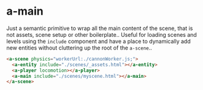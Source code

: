 # a-main

Just a semantic primitive to wrap all the main content of the scene, that is not assets, scene setup or other boilerplate..
Useful for loading scenes and levels using the `include` component and have a place to dynamically add new entities without cluttering up the root of the `a-scene`..

```html
<a-scene physics="workerUrl:./cannonWorker.js;">
  <a-entity include="./scenes/_assets.html"></a-entity>
  <a-player locomotion></a-player>
  <a-main include="./scenes/myscene.html"></a-main>
</a-scene>
```

